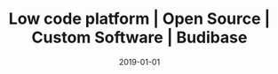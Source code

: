 ---
title: "Low code platform | Open Source | Custom Software | Budibase"
description: "Budibase is a modern, open source low code platform for designing, building and deploying custom software. Budibase eliminates coding and allows you to build web applications in minutes. Check it out."
cover: ["/banner-gradient.jpg"]
type: b
layout: single
canonicalUrl: “https://budibase.com"
date: 2019-01-01
---